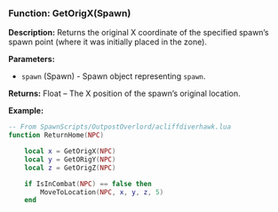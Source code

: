 ### Function: GetOrigX(Spawn)

**Description:**
Returns the original X coordinate of the specified spawn’s spawn point (where it was initially placed in the zone).

**Parameters:**
- `spawn` (Spawn) - Spawn object representing `spawn`.

**Returns:** Float – The X position of the spawn’s original location.

**Example:**

```lua
-- From SpawnScripts/OutpostOverlord/acliffdiverhawk.lua
function ReturnHome(NPC)

    local x = GetOrigX(NPC)
    local y = GetORigY(NPC)
    local z = GetOrigZ(NPC)

    if IsInCombat(NPC) == false then
        MoveToLocation(NPC, x, y, z, 5)
    end
```
